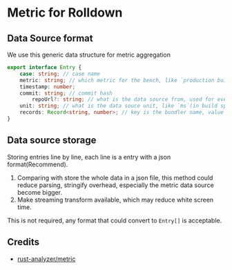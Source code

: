 # Metric for Rolldown


## Data Source format
We use this generic data structure for metric aggregation
```ts
export interface Entry {
	case: string; // case name
	metric: string; // which metric for the bench, like `production build time`, `production build size`
	timestamp: number; 
	commit: string; // commit hash
    	repoUrl?: string; // what is the data source from, used for event tracking
	unit: string; // what is the data souce unit, like `ms`(in build speed bench), 'byte'(in build size bench)
	records: Record<string, number>; // key is the bundler name, value is the result of the corresponding bundler
}
```

## Data source storage
Storing entries line by line, each line is a entry with a json format(Recommend).  

1. Comparing with store the whole data in a json file, this method could reduce parsing, stringify overhead, especially the metric data source become bigger. 
2. Make streaming transform available, which may reduce white screen time.

This is not required, any format that could convert to `Entry[]` is acceptable.


## Credits
- [rust-analyzer/metric](https://github.com/rust-analyzer/metrics/tree/master)
